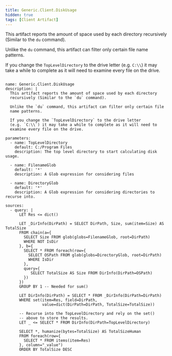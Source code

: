 ```yaml
---
title: Generic.Client.DiskUsage
hidden: true
tags: [Client Artifact]
---
```


This artifact reports the amount of space used by each directory
recursively (Similar to the `du` command).

Unlike the `du` command, this artifact can filter only certain file
name patterns.

If you change the `TopLevelDirectory` to the drive letter
(e.g. `C:\\`) it may take a while to complete as it will need to
examine every file on the drive.


<pre><code class="language-yaml">
name: Generic.Client.DiskUsage
description: |
  This artifact reports the amount of space used by each directory
  recursively (Similar to the `du` command).

  Unlike the `du` command, this artifact can filter only certain file
  name patterns.

  If you change the `TopLevelDirectory` to the drive letter
  (e.g. `C:\\`) it may take a while to complete as it will need to
  examine every file on the drive.

parameters:
  - name: TopLevelDirectory
    default: C:/Program Files
    description: The top level directory to start calculating disk usage.

  - name: FilenameGlob
    default: '*'
    description: A Glob expression for considering files

  - name: DirectoryGlob
    default: '*'
    description: A Glob expression for considering directories to recurse into.

sources:
  - query: |
      LET Res &lt;= dict()

      LET _DirInfo(DirPath) = SELECT DirPath, Size, sum(item=Size) AS TotalSize
      FROM chain(a={
        SELECT Size FROM glob(globs=FilenameGlob, root=DirPath)
        WHERE NOT IsDir
      }, b={
        SELECT * FROM foreach(row={
          SELECT OSPath FROM glob(globs=DirectoryGlob, root=DirPath)
          WHERE IsDir
        },
        query={
           SELECT TotalSize AS Size FROM DirInfo(DirPath=OSPath)
        })
      })
      GROUP BY 1 -- Needed for sum()

      LET DirInfo(DirPath) = SELECT * FROM _DirInfo(DirPath=DirPath)
      WHERE set(item=Res, field=DirPath,
                value=dict(DirPath=DirPath, TotalSize=TotalSize))

      -- Recurse into the TopLevelDirectory and rely on the set()
      -- above to store the results.
      LET _ &lt;= SELECT * FROM DirInfo(DirPath=TopLevelDirectory)

      SELECT *, humanize(bytes=TotalSize) AS TotalSizeHuman
      FROM foreach(row={
        SELECT * FROM items(item=Res)
      }, column="_value")
      ORDER BY TotalSize DESC

</code></pre>

